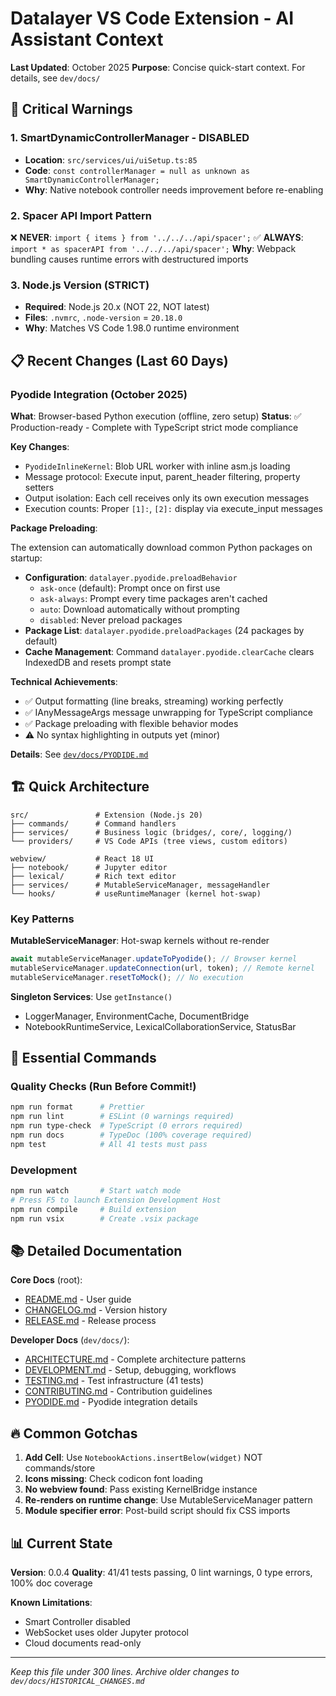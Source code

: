 # Datalayer VS Code Extension - AI Assistant Context

**Last Updated**: October 2025
**Purpose**: Concise quick-start context. For details, see `dev/docs/`

## 🚨 Critical Warnings

### 1. SmartDynamicControllerManager - DISABLED

- **Location**: `src/services/ui/uiSetup.ts:85`
- **Code**: `const controllerManager = null as unknown as SmartDynamicControllerManager;`
- **Why**: Native notebook controller needs improvement before re-enabling

### 2. Spacer API Import Pattern

❌ **NEVER**: `import { items } from '../../../api/spacer';`
✅ **ALWAYS**: `import * as spacerAPI from '../../../api/spacer';`
**Why**: Webpack bundling causes runtime errors with destructured imports

### 3. Node.js Version (STRICT)

- **Required**: Node.js 20.x (NOT 22, NOT latest)
- **Files**: `.nvmrc`, `.node-version` = `20.18.0`
- **Why**: Matches VS Code 1.98.0 runtime environment

## 📋 Recent Changes (Last 60 Days)

### Pyodide Integration (October 2025)

**What**: Browser-based Python execution (offline, zero setup)
**Status**: ✅ Production-ready - Complete with TypeScript strict mode compliance

**Key Changes**:

- `PyodideInlineKernel`: Blob URL worker with inline asm.js loading
- Message protocol: Execute input, parent_header filtering, property setters
- Output isolation: Each cell receives only its own execution messages
- Execution counts: Proper `[1]:`, `[2]:` display via execute_input messages

**Package Preloading**:

The extension can automatically download common Python packages on startup:

- **Configuration**: `datalayer.pyodide.preloadBehavior`
  - `ask-once` (default): Prompt once on first use
  - `ask-always`: Prompt every time packages aren't cached
  - `auto`: Download automatically without prompting
  - `disabled`: Never preload packages
- **Package List**: `datalayer.pyodide.preloadPackages` (24 packages by default)
- **Cache Management**: Command `datalayer.pyodide.clearCache` clears IndexedDB and resets prompt state

**Technical Achievements**:

- ✅ Output formatting (line breaks, streaming) working perfectly
- ✅ IAnyMessageArgs message unwrapping for TypeScript compliance
- ✅ Package preloading with flexible behavior modes
- ⚠️ No syntax highlighting in outputs yet (minor)

**Details**: See [`dev/docs/PYODIDE.md`](./dev/docs/PYODIDE.md)

## 🏗️ Quick Architecture

```
src/               # Extension (Node.js 20)
├── commands/      # Command handlers
├── services/      # Business logic (bridges/, core/, logging/)
└── providers/     # VS Code APIs (tree views, custom editors)

webview/           # React 18 UI
├── notebook/      # Jupyter editor
├── lexical/       # Rich text editor
├── services/      # MutableServiceManager, messageHandler
└── hooks/         # useRuntimeManager (kernel hot-swap)
```

### Key Patterns

**MutableServiceManager**: Hot-swap kernels without re-render

```typescript
await mutableServiceManager.updateToPyodide(); // Browser kernel
mutableServiceManager.updateConnection(url, token); // Remote kernel
mutableServiceManager.resetToMock(); // No execution
```

**Singleton Services**: Use `getInstance()`

- LoggerManager, EnvironmentCache, DocumentBridge
- NotebookRuntimeService, LexicalCollaborationService, StatusBar

## 🔧 Essential Commands

### Quality Checks (Run Before Commit!)

```bash
npm run format      # Prettier
npm run lint        # ESLint (0 warnings required)
npm run type-check  # TypeScript (0 errors required)
npm run docs        # TypeDoc (100% coverage required)
npm test            # All 41 tests must pass
```

### Development

```bash
npm run watch       # Start watch mode
# Press F5 to launch Extension Development Host
npm run compile     # Build extension
npm run vsix        # Create .vsix package
```

## 📚 Detailed Documentation

**Core Docs** (root):

- [README.md](./README.md) - User guide
- [CHANGELOG.md](./CHANGELOG.md) - Version history
- [RELEASE.md](./RELEASE.md) - Release process

**Developer Docs** (`dev/docs/`):

- [ARCHITECTURE.md](./dev/docs/ARCHITECTURE.md) - Complete architecture patterns
- [DEVELOPMENT.md](./dev/docs/DEVELOPMENT.md) - Setup, debugging, workflows
- [TESTING.md](./dev/docs/TESTING.md) - Test infrastructure (41 tests)
- [CONTRIBUTING.md](./dev/docs/CONTRIBUTING.md) - Contribution guidelines
- [PYODIDE.md](./dev/docs/PYODIDE.md) - Pyodide integration details

## 🔥 Common Gotchas

1. **Add Cell**: Use `NotebookActions.insertBelow(widget)` NOT commands/store
2. **Icons missing**: Check codicon font loading
3. **No webview found**: Pass existing KernelBridge instance
4. **Re-renders on runtime change**: Use MutableServiceManager pattern
5. **Module specifier error**: Post-build script should fix CSS imports

## 📊 Current State

**Version**: 0.0.4
**Quality**: 41/41 tests passing, 0 lint warnings, 0 type errors, 100% doc coverage

**Known Limitations**:

- Smart Controller disabled
- WebSocket uses older Jupyter protocol
- Cloud documents read-only

---

_Keep this file under 300 lines. Archive older changes to `dev/docs/HISTORICAL_CHANGES.md`_
